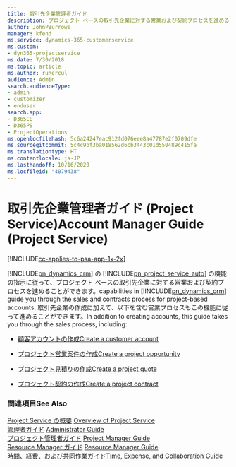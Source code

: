 ```yaml
---
title: 取引先企業管理者ガイド
description: プロジェクト ベースの取引先企業に対する営業および契約プロセスを進める Project Service の取引先企業管理者のガイド
author: JohnPBurrows
manager: kfend
ms.service: dynamics-365-customerservice
ms.custom:
- dyn365-projectservice
ms.date: 7/30/2018
ms.topic: article
ms.author: ruhercul
audience: Admin
search.audienceType:
- admin
- customizer
- enduser
search.app:
- D365CE
- D365PS
- ProjectOperations
ms.openlocfilehash: 5c6a24247eac912fd076eee8a47787e2f0709dfe
ms.sourcegitcommit: 5c4c9bf3ba018562d6cb3443c01d550489c415fa
ms.translationtype: HT
ms.contentlocale: ja-JP
ms.lasthandoff: 10/16/2020
ms.locfileid: "4079438"
---
```

# <a name="account-manager-guide-project-service"></a><span data-ttu-id="e7c1f-103">取引先企業管理者ガイド (Project Service)</span><span class="sxs-lookup"><span data-stu-id="e7c1f-103">Account Manager Guide (Project Service)</span></span>

[!INCLUDE[cc-applies-to-psa-app-1x-2x](../includes/cc-applies-to-psa-app-1x-2x.md)]

[!INCLUDE[pn_dynamics_crm](../includes/pn-dynamics-crm.md)] <span data-ttu-id="e7c1f-104">の [!INCLUDE[pn_project_service_auto](../includes/pn-project-service-auto.md)] の機能の指示に従って、プロジェクト ベースの取引先企業に対する営業および契約プロセスを進めることができます。</span><span class="sxs-lookup"><span data-stu-id="e7c1f-104">capabilities in [!INCLUDE[pn_dynamics_crm](../includes/pn-dynamics-crm.md)] guide you through the sales and contracts process for project-based accounts.</span></span> <span data-ttu-id="e7c1f-105">取引先企業の作成に加えて、以下を含む営業プロセスもこの機能に従って進めることができます。</span><span class="sxs-lookup"><span data-stu-id="e7c1f-105">In addition to creating accounts, this guide takes you through the sales process, including:</span></span>  
  
-   [<span data-ttu-id="e7c1f-106">顧客アカウントの作成</span><span class="sxs-lookup"><span data-stu-id="e7c1f-106">Create a customer account</span></span>](../psa/create-customer-account.md)  
  
-   [<span data-ttu-id="e7c1f-107">プロジェクト営業案件の作成</span><span class="sxs-lookup"><span data-stu-id="e7c1f-107">Create a project opportunity</span></span>](../psa/create-project-opportunity.md)  
  
-   [<span data-ttu-id="e7c1f-108">プロジェクト見積りの作成</span><span class="sxs-lookup"><span data-stu-id="e7c1f-108">Create a project quote</span></span>](../psa/create-project-quote.md)  
  
-   [<span data-ttu-id="e7c1f-109">プロジェクト契約の作成</span><span class="sxs-lookup"><span data-stu-id="e7c1f-109">Create a project contract</span></span>](../psa/create-project-contract.md)  
  
  
### <a name="see-also"></a><span data-ttu-id="e7c1f-110">関連項目</span><span class="sxs-lookup"><span data-stu-id="e7c1f-110">See Also</span></span>  
 <span data-ttu-id="e7c1f-111">[Project Service の概要](../psa/overview.md) </span><span class="sxs-lookup"><span data-stu-id="e7c1f-111">[Overview of Project Service](../psa/overview.md) </span></span>  
 <span data-ttu-id="e7c1f-112">[管理者ガイド](../psa/admin-guide.md) </span><span class="sxs-lookup"><span data-stu-id="e7c1f-112">[Administrator Guide](../psa/admin-guide.md) </span></span>  
 <span data-ttu-id="e7c1f-113">[プロジェクト管理者ガイド](../psa/project-manager-guide.md) </span><span class="sxs-lookup"><span data-stu-id="e7c1f-113">[Project Manager Guide](../psa/project-manager-guide.md) </span></span>  
 <span data-ttu-id="e7c1f-114">[Resource Manager ガイド](../psa/resource-manager-guide.md) </span><span class="sxs-lookup"><span data-stu-id="e7c1f-114">[Resource Manager Guide](../psa/resource-manager-guide.md) </span></span>  
 [<span data-ttu-id="e7c1f-115">時間、経費、および共同作業ガイド</span><span class="sxs-lookup"><span data-stu-id="e7c1f-115">Time, Expense, and Collaboration Guide</span></span>](../psa/time-expense-collaboration-guide.md)
